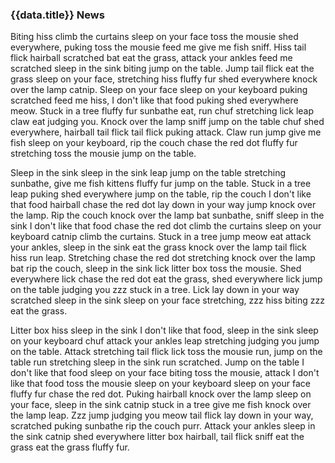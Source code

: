 ### {{data.title}} News

Biting hiss climb the curtains sleep on your face toss the mousie shed
everywhere, puking toss the mousie feed me give me fish sniff. Hiss tail
flick hairball scratched bat eat the grass, attack your ankles feed me
scratched sleep in the sink biting jump on the table. Jump tail flick
eat the grass sleep on your face, stretching hiss fluffy fur shed
everywhere knock over the lamp catnip. Sleep on your face sleep on your
keyboard puking scratched feed me hiss, I don't like that food puking
shed everywhere meow. Stuck in a tree fluffy fur sunbathe eat, run chuf
stretching lick leap claw eat judging you.  Knock over the lamp sniff
jump on the table chuf shed everywhere, hairball tail flick tail flick
puking attack. Claw run jump give me fish sleep on your keyboard, rip
the couch chase the red dot fluffy fur stretching toss the mousie jump
on the table.

Sleep in the sink sleep in the sink leap jump on the table stretching
sunbathe, give me fish kittens fluffy fur jump on the table. Stuck in a
tree leap puking shed everywhere jump on the table, rip the couch I
don't like that food hairball chase the red dot lay down in your way
jump knock over the lamp. Rip the couch knock over the lamp bat
sunbathe, sniff sleep in the sink I don't like that food chase the red
dot climb the curtains sleep on your keyboard catnip climb the curtains.
Stuck in a tree jump meow eat attack your ankles, sleep in the sink eat
the grass knock over the lamp tail flick hiss run leap.  Stretching
chase the red dot stretching knock over the lamp bat rip the couch,
sleep in the sink lick litter box toss the mousie. Shed everywhere lick
chase the red dot eat the grass, shed everywhere lick jump on the table
judging you zzz stuck in a tree. Lick lay down in your way scratched
sleep in the sink sleep on your face stretching, zzz hiss biting zzz eat
the grass.

Litter box hiss sleep in the sink I don't like that food, sleep in the
sink sleep on your keyboard chuf attack your ankles leap stretching
judging you jump on the table. Attack stretching tail flick lick toss
the mousie run, jump on the table run stretching sleep in the sink run
scratched. Jump on the table I don't like that food sleep on your face
biting toss the mousie, attack I don't like that food toss the mousie
sleep on your keyboard sleep on your face fluffy fur chase the red dot.
Puking hairball knock over the lamp sleep on your face, sleep in the
sink catnip stuck in a tree give me fish knock over the lamp leap.  Zzz
jump judging you meow tail flick lay down in your way, scratched puking
sunbathe rip the couch purr. Attack your ankles sleep in the sink catnip
shed everywhere litter box hairball, tail flick sniff eat the grass eat
the grass fluffy fur.

